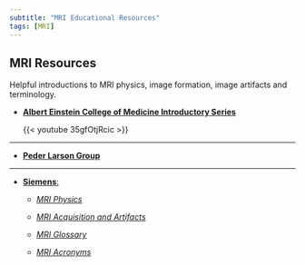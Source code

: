 ```yaml
---
subtitle: "MRI Educational Resources"
tags: [MRI]
---
```


## MRI Resources 

Helpful introductions to MRI physics, image formation, image artifacts and terminology.

- [**Albert Einstein College of Medicine Introductory Series**](https://www.youtube.com/watch?v=35gfOtjRcic&list=PLPcImQzEnTpz-5TzxyyoYSbiAa9xdd89l)

  {{< youtube 35gfOtjRcic >}}

---

- [**Peder Larson Group**](https://radiology.ucsf.edu/research/labs/larson/educational-materials)

---

- [**Siemens**:](https://www.siemens-healthineers.com/en-us/magnetic-resonance-imaging/magnetom-world/publications/mr-basics)

  - [*MRI Physics*](/materials/magnets_spins_and_resonances-00016929.pdf)

  - [*MRI Acquisition and Artifacts*](/materials/magnets_flows_and_artifacts-00016930.pdf)

  - [*MRI Glossary*](/materials/mr_glossary-00016927.pdf)

  - [*MRI Acronyms*](/materials/mri_acronyms-00033460.pdf)
